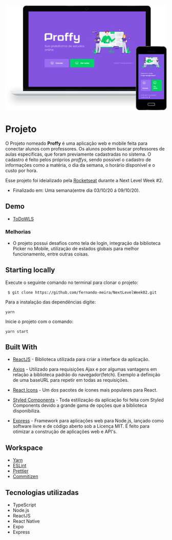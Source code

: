 <div align="center">
  <img src="https://github.com/fernando-meira/NextLevelWeek02/blob/master/web/src/themes/assets/images/imgReadme.png" >
</div>

# Projeto

O Projeto nomeado **Proffy** é uma aplicação web e mobile feita para conectar alunos com professores. Os alunos podem buscar professores de aulas especificas, que foram previamente cadastradas no sistema. O cadastro é feito pelos próprios _proffys_, sendo possível o cadastro de informações como a matéria, o dia da semana, o horário disponível e o custo por hora.

Esse projeto foi ideializado pela [Rocketseat](https://rocketseat.com.br/) durante a Next Level Week #2.

- Finalizado em: Uma semana(entre dia 03/10/20 á 09/10/20).

## Demo

- [ToDoWLS](https://todowls.netlify.app/)

### Melhorias

- O projeto possui desafios como tela de login, integração da biblioteca Picker no Mobile, utilização de estados globais para melhor funcionamento, entre outras coisas.

## Starting locally

Execute o seguinte comando no terminal para clonar o projeto:

     $ git clone https://github.com/fernando-meira/NextLevelWeek02.git

Para a instalação das dependências digite:

    yarn

Inicie o projeto com o comando:

    yarn start

## Built With

- [ReactJS](https://github.com/facebook/react) - Biblioteca utilizada para criar a interface da aplicação.

- [Axios](https://github.com/axios/axios) - Utilizado para requisições Ajax e por algumas vantagens em relação a biblioteca padrão do navegador(fetch). Exemplo a definição de uma baseURL para repetir em todas as requisições.

- [React Icons](https://github.com/react-icons/react-icons) - Um dos pacotes de ícones mais populares para React.
- [Styled Components](https://styled-components.com/) - Toda estilização da aplicação foi feita com Styled Components devido a grande gama de opções que a biblioteca disponibiliza.
- [Express](https://expressjs.com/pt-br/) - Framework para aplicações web para Node.js, lançado como software livre e de código aberto sob a Licença MIT. É feito para otimizar a construção de aplicações web e API's.

## Workspace

- [Yarn](https://yarnpkg.com/)
- [ESLint](https://eslint.org/)
- [Prettier](https://prettier.io/)
- [Commitizen](https://github.com/commitizen/cz-cli)

## Tecnologias utilizadas

- TypeScript
- Node.js
- ReactJS
- React Native
- Expo
- Express
